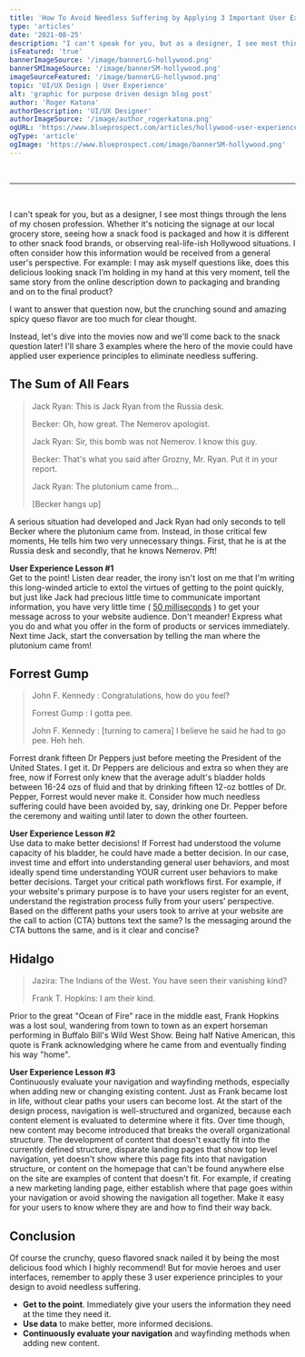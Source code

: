 ```yaml
---
title: 'How To Avoid Needless Suffering by Applying 3 Important User Experience (UX) Principles'
type: 'articles'
date: '2021-08-25'
description: "I can't speak for you, but as a designer, I see most things through the lens of my chosen profession. "
isFeatured: 'true'
bannerImageSource: '/image/bannerLG-hollywood.png'
bannerSMImageSource: '/image/bannerSM-hollywood.png'
imageSourceFeatured: '/image/bannerLG-hollywood.png'
topic: 'UI/UX Design | User Experience'
alt: 'graphic for purpose driven design blog post'
author: 'Roger Katona'
authorDescription: 'UI/UX Designer'
authorImageSource: '/image/author_rogerkatona.png'
ogURL: 'https://www.blueprospect.com/articles/hollywood-user-experience-principles'
ogType: 'article'
ogImage: 'https://www.blueprospect.com/image/bannerSM-hollywood.png'
---
```

<br>

---
<br>

I can't speak for you, but as a designer, I see most things through the lens of my chosen profession. Whether it's noticing the signage at our local grocery store, seeing how a snack food is packaged and how it is different to other snack food brands, or observing real-life-ish Hollywood situations. I often consider how this information would be received from a general user's perspective.  For example: I may ask myself questions like, does this delicious looking snack I’m holding in my hand at this very moment, tell the same story from the online description down to packaging and branding and on to the final product?

I want to answer that question now, but the crunching sound and amazing spicy queso flavor are too much for clear thought.

Instead, let's dive into the movies now and we'll come back to the snack question later!  I'll share 3 examples where the hero of the movie could have applied user experience principles to eliminate needless suffering.

## The Sum of All Fears

> Jack Ryan: This is Jack Ryan from the Russia desk.
>
> Becker: Oh, how great. The Nemerov apologist.
>
> Jack Ryan: Sir, this bomb was not Nemerov. I know this guy.
>
> Becker: That's what you said after Grozny, Mr. Ryan. Put it in your report.
>
> Jack Ryan: The plutonium came from...
>
> [Becker hangs up]

A serious situation had developed and Jack Ryan had only seconds to tell Becker where the plutonium came from.  Instead, in those critical few moments,
He tells him two very unnecessary things.  First, that he is at the Russia desk and secondly, that he knows Nemerov.  Pft!

**User Experience Lesson #1**</br>
Get to the point!  Listen dear reader, the irony isn't lost on me that I'm writing this long-winded article to extol the virtues of getting to the point quickly, but just like Jack had precious little time to communicate important information, you have very little time ( [50 milliseconds](https://www.researchgate.net/publication/220208334_Attention_web_designers_You_have_50_milliseconds_to_make_a_good_first_impression_Behaviour_and_Information_Technology_252_115-126) ) to get your message across to your website audience.  Don't meander!  Express what you do and what you offer in the form of products or services immediately.   Next time Jack, start the conversation by telling the man where the plutonium came from!

## Forrest Gump

> John F. Kennedy : Congratulations, how do you feel?
>
> Forrest Gump : I gotta pee.
>
> John F. Kennedy : [turning to camera]  I believe he said he had to go pee. Heh heh.

Forrest drank fifteen Dr Peppers just before meeting the President of the United States. I get it.  Dr Peppers are delicious and extra so when they are free, now if Forrest only knew that the average adult's bladder holds between 16-24 ozs of fluid and that by drinking fifteen 12-oz bottles of Dr. Pepper, Forrest would never make it. Consider how much needless suffering could have been avoided by, say, drinking one Dr. Pepper before the ceremony and waiting until later to down the other fourteen.


**User Experience Lesson #2**</br>
Use data to make better decisions!  If Forrest had understood the volume capacity of his bladder, he could have made a better decision.  In our case, invest time and effort into understanding general user behaviors, and most ideally spend time understanding YOUR current user behaviors to make better decisions.  Target your critical path workflows first.  For example, if your website's primary purpose is to have your users register for an event, understand the registration process fully from your users’ perspective.  Based on the different paths your users took to arrive at your website are the call to action (CTA) buttons text the same?  Is the messaging around the CTA buttons the same, and is it clear and concise?

## Hidalgo

> Jazira: The Indians of the West. You have seen their vanishing kind?
>
> Frank T. Hopkins: I am their kind.

Prior to the great "Ocean of Fire" race in the middle east, Frank Hopkins was a lost soul, wandering from town to town as an expert horseman performing in Buffalo Bill's Wild West Show. Being half Native American, this quote is Frank acknowledging where he came from and eventually finding his way "home".

**User Experience Lesson #3**</br>
Continuously evaluate your navigation and wayfinding methods, especially when adding new or changing existing content.  Just as Frank became lost in life, without clear paths your users can become lost.  At the start of the design process, navigation is well-structured and organized, because each content element is evaluated to determine where it fits.  Over time though, new content may become introduced that breaks the overall organizational structure.  The development of content that doesn't exactly fit into the currently defined structure, disparate landing pages that show top level navigation, yet doesn't show where this page fits into that navigation structure, or content on the homepage that can't be found anywhere else on the site are examples of content that doesn't fit. For example, if creating a new marketing landing page, either establish where that page goes within your navigation or avoid showing the navigation all together.  Make it easy for your users to know where they are and how to find their way back.

## Conclusion
Of course the crunchy, queso flavored snack nailed it by being the most delicious food which I highly recommend! But for movie heroes and user interfaces, remember to apply these 3 user experience principles to your design to avoid needless suffering.
</br>
- **Get to the point**.  Immediately give your users the information they need at the time they need it.
- **Use data** to make better, more informed decisions.
- **Continuously evaluate your navigation** and wayfinding methods when adding new content.




